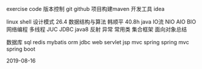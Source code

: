 exercise code 
版本控制 git github 
项目构建maven
开发工具 idea


linux
shell
设计模式 26.4
数据结构与算法 韩顺平 40.8h
java
IO流 NIO AIO BIO
网络编程
多线程 JUC
JDBC
java8
反射
异常
常用类
集合框架
面向对象总结

数据库 sql redis mybatis orm jdbc
web servlet jsp mvc spring spring mvc spring boot

2019-08-16